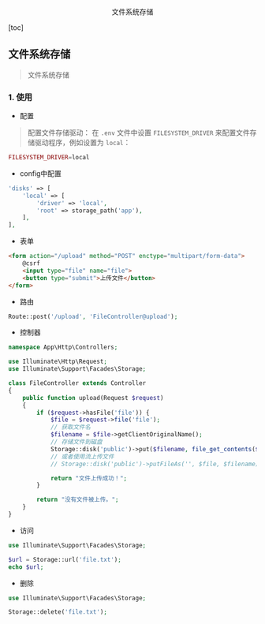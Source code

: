 <center>文件系统存储</center>



[toc]







## 文件系统存储

> 文件系统存储





### 1. 使用

* 配置

> 配置文件存储驱动： 在 `.env` 文件中设置 `FILESYSTEM_DRIVER` 来配置文件存储驱动程序，例如设置为 `local`：

```php
FILESYSTEM_DRIVER=local
```

* config中配置

```php
'disks' => [
    'local' => [
        'driver' => 'local',
        'root' => storage_path('app'),
    ],
],
```

* 表单

```html
<form action="/upload" method="POST" enctype="multipart/form-data">
    @csrf
    <input type="file" name="file">
    <button type="submit">上传文件</button>
</form>
```

* 路由

```php
Route::post('/upload', 'FileController@upload');
```

* 控制器

```php
namespace App\Http\Controllers;

use Illuminate\Http\Request;
use Illuminate\Support\Facades\Storage;

class FileController extends Controller
{
    public function upload(Request $request)
    {
        if ($request->hasFile('file')) {
            $file = $request->file('file');
            // 获取文件名
            $filename = $file->getClientOriginalName();
            // 存储文件到磁盘
            Storage::disk('public')->put($filename, file_get_contents($file));
            // 或者使用流上传文件
            // Storage::disk('public')->putFileAs('', $file, $filename);

            return "文件上传成功！";
        }

        return "没有文件被上传。";
    }
}
```

* 访问

```php
use Illuminate\Support\Facades\Storage;

$url = Storage::url('file.txt');
echo $url;
```

* 删除

```php
use Illuminate\Support\Facades\Storage;

Storage::delete('file.txt');
```


